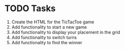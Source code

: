 # TODO Tasks

1. Create the HTML for the TicTacToe game
2. Add functionality to start a new game
3. Add functionality to display your placement in the grid
4. Add functionality to switch turns
5. Add functionality to find the winner 